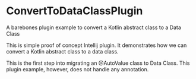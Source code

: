 # ConvertToDataClassPlugin
A barebones plugin example to convert a Kotlin abstract class to a Data Class

This is simple proof of concept Intellij plugin. It demonstrates how we can convert a Kotlin abstract class to a data class.

This is the first step into migrating an @AutoValue class to Data Class. This plugin example, however, does not handle any annotation.
